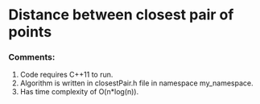 
# Distance between closest pair of points

### Comments:

1. Code requires C++11 to run.
2. Algorithm is written in closestPair.h file in namespace my_namespace.
3. Has time complexity of O(n*log(n)).